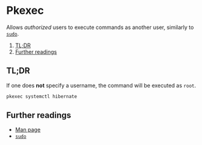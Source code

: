 # Pkexec

Allows _authorized_ users to execute commands as another user, similarly to [`sudo`][sudo].

1. [TL;DR](#tldr)
1. [Further readings](#further-readings)

## TL;DR

If one does **not** specify a username, the command will be executed as `root`.

```sh
pkexec systemctl hibernate
```

## Further readings

- [Man page]
- [`sudo`][sudo]

<!--
  Reference
  ═╬═Time══
  -->

<!-- In-article sections -->
<!-- Knowledge base -->
[sudo]: sudo.md

<!-- Files -->
<!-- Upstream -->
<!-- Others -->
[man page]: https://linux.die.net/man/1/pkexec
